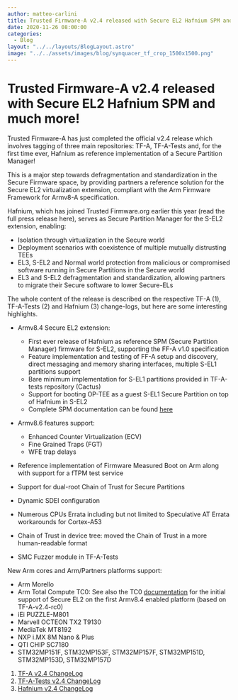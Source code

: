 ```yaml
---
author: matteo-carlini
title: Trusted Firmware-A v2.4 released with Secure EL2 Hafnium SPM and much more!
date: 2020-11-26 08:00:00
categories:
  - Blog
layout: "../../layouts/BlogLayout.astro"
image: "../../assets/images/blog/synquacer_tf_crop_1500x1500.png"
---
```


# Trusted Firmware-A v2.4 released with Secure EL2 Hafnium SPM and much more!

Trusted Firmware-A has just completed the official v2.4 release which involves tagging of three main repositories: TF-A, TF-A-Tests and, for the first time ever, Hafnium as reference implementation of a Secure Partition Manager!

This is a major step towards defragmentation and standardization in the Secure Firmware space, by providing partners a reference solution for the Secure EL2 virtualization extension, compliant with the Arm Firmware Framework for Armv8-A specification.

Hafnium, which has joined Trusted Firmware.org earlier this year (read the full press release here), serves as Secure Partition Manager for the S-EL2 extension, enabling:

- Isolation through virtualization in the Secure world
- Deployment scenarios with coexistence of multiple mutually distrusting TEEs
- EL3, S-EL2 and Normal world protection from malicious or compromised software running in Secure Partitions in the Secure world
- EL3 and S-EL2 defragmentation and standardization, allowing partners to migrate their Secure software to lower Secure-ELs

The whole content of the release is described on the respective TF-A (1), TF-A-Tests (2) and Hafnium (3) change-logs, but here are some interesting highlights.

- Armv8.4 Secure EL2 extension:

  - First ever release of Hafnium as reference SPM (Secure Partition Manager) firmware for S-EL2, supporting the FF-A v1.0 specification
  - Feature implementation and testing of FF-A setup and discovery, direct messaging and memory sharing interfaces, multiple S-EL1 partitions support
  - Bare minimum implementation for S-EL1 partitions provided in TF-A-tests repository (Cactus)
  - Support for booting OP-TEE as a guest S-EL1 Secure Partition on top of Hafnium in S-EL2
  - Complete SPM documentation can be found [here](https://trustedfirmware-a.readthedocs.io/en/latest/components/secure-partition-manager.html)

- Armv8.6 features support:
  - Enhanced Counter Virtualization (ECV)
  - Fine Grained Traps (FGT)
  - WFE trap delays
- Reference implementation of Firmware Measured Boot on Arm along with support for a fTPM test service
- Support for dual-root Chain of Trust for Secure Partitions
- Dynamic SDEI configuration
- Numerous CPUs Errata including but not limited to Speculative AT Errata workarounds for Cortex-A53
- Chain of Trust in device tree: moved the Chain of Trust in a more human-readable format
- SMC Fuzzer module in TF-A-Tests

New Arm cores and Arm/Partners platforms support:

- Arm Morello
- Arm Total Compute TC0: See also the TC0 [documentation](https://git.linaro.org/landing-teams/working/arm/arm-reference-platforms.git/about/docs/tc0/release_notes.rst) for the initial support of Secure EL2 on the first Armv8.4 enabled platform (based on TF-A-v2.4-rc0)
- iEi PUZZLE-M801
- Marvell OCTEON TX2 T9130
- MediaTek MT8192
- NXP i.MX 8M Nano & Plus
- QTI CHIP SC7180
- STM32MP151F, STM32MP153F, STM32MP157F, STM32MP151D, STM32MP153D, STM32MP157D

1. [TF-A v2.4 ChangeLog](https://trustedfirmware-a.readthedocs.io/en/latest/change-log.html#version-2-4)
2. [TF-A-Tests v2.4 ChangeLog](https://trustedfirmware-a-tests.readthedocs.io/en/latest/change-log.html#version-2-4)
3. [Hafnium v2.4 ChangeLog](https://review.trustedfirmware.org/plugins/gitiles/hafnium/hafnium/+/HEAD/docs/ChangeLog.md#v2_4)
